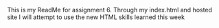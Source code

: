 This is my ReadMe for assignment 6. Through my index.html and hosted site I will attempt to use the new HTML skills learned this week
